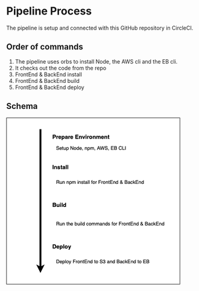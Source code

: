 # Pipeline Process

The pipeline is setup and connected with this GitHub repository in CircleCI.

## Order of commands

1. The pipeline uses orbs to install Node, the AWS cli and the EB cli.
2. It checks out the code from the repo
3. FrontEnd & BackEnd install
4. FrontEnd & BackEnd build
5. FrontEnd & BackEnd deploy

## Schema

![Pipeline Schema](./images/pipeline.png)
